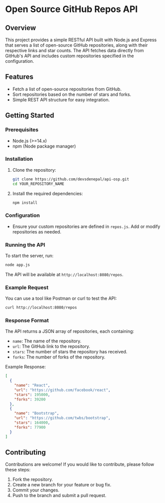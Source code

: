 # Open Source GitHub Repos API

## Overview

This project provides a simple RESTful API built with Node.js and Express that serves a list of open-source GitHub repositories, along with their respective links and star counts. The API fetches data directly from GitHub's API and includes custom repositories specified in the configuration.

## Features

- Fetch a list of open-source repositories from GitHub.
- Sort repositories based on the number of stars and forks.
- Simple REST API structure for easy integration.

## Getting Started

### Prerequisites

- Node.js (>=14.x)
- npm (Node package manager)

### Installation

1. Clone the repository:

   ```bash
   git clone https://github.com/devsdenepal/api-osp.git
   cd YOUR_REPOSITORY_NAME
   ```

2. Install the required dependencies:

   ```bash
   npm install
   ```

### Configuration

- Ensure your custom repositories are defined in `repos.js`. Add or modify repositories as needed.

### Running the API

To start the server, run:

```bash
node app.js
```

The API will be available at `http://localhost:8080/repos`.

### Example Request

You can use a tool like Postman or curl to test the API:

```bash
curl http://localhost:8080/repos
```

### Response Format

The API returns a JSON array of repositories, each containing:

- `name`: The name of the repository.
- `url`: The GitHub link to the repository.
- `stars`: The number of stars the repository has received.
- `forks`: The number of forks of the repository.

Example Response:

```json
[
  {
    "name": "React",
    "url": "https://github.com/facebook/react",
    "stars": 195000,
    "forks": 39200
  },
  {
    "name": "Bootstrap",
    "url": "https://github.com/twbs/bootstrap",
    "stars": 164000,
    "forks": 77900
  }
]
```

## Contributing

Contributions are welcome! If you would like to contribute, please follow these steps:

1. Fork the repository.
2. Create a new branch for your feature or bug fix.
3. Commit your changes.
4. Push to the branch and submit a pull request.
